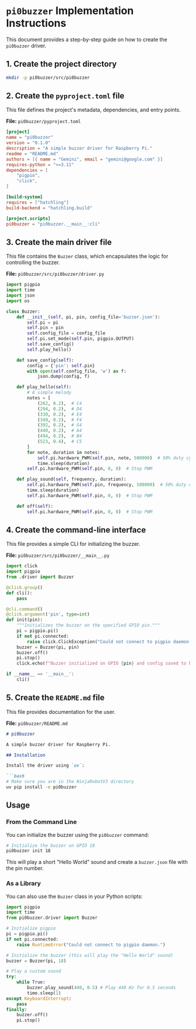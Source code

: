 
# `pi0buzzer` Implementation Instructions

This document provides a step-by-step guide on how to create the `pi0buzzer` driver.

## 1. Create the project directory

```bash
mkdir -p pi0buzzer/src/pi0buzzer
```

## 2. Create the `pyproject.toml` file

This file defines the project's metadata, dependencies, and entry points.

**File:** `pi0buzzer/pyproject.toml`

```toml
[project]
name = "pi0buzzer"
version = "0.1.0"
description = "A simple buzzer driver for Raspberry Pi."
readme = "README.md"
authors = [{ name = "Gemini", email = "gemini@google.com" }]
requires-python = ">=3.11"
dependencies = [
    "pigpio",
    "click",
]

[build-system]
requires = ["hatchling"]
build-backend = "hatchling.build"

[project.scripts]
pi0buzzer = "pi0buzzer.__main__:cli"
```

## 3. Create the main driver file

This file contains the `Buzzer` class, which encapsulates the logic for controlling the buzzer.

**File:** `pi0buzzer/src/pi0buzzer/driver.py`

```python
import pigpio
import time
import json
import os

class Buzzer:
    def __init__(self, pi, pin, config_file='buzzer.json'):
        self.pi = pi
        self.pin = pin
        self.config_file = config_file
        self.pi.set_mode(self.pin, pigpio.OUTPUT)
        self.save_config()
        self.play_hello()

    def save_config(self):
        config = {'pin': self.pin}
        with open(self.config_file, 'w') as f:
            json.dump(config, f)

    def play_hello(self):
        # A simple melody
        notes = [
            (262, 0.2),  # C4
            (294, 0.2),  # D4
            (330, 0.2),  # E4
            (349, 0.2),  # F4
            (392, 0.2),  # G4
            (440, 0.2),  # A4
            (494, 0.2),  # B4
            (523, 0.4),  # C5
        ]
        for note, duration in notes:
            self.pi.hardware_PWM(self.pin, note, 500000)  # 50% duty cycle
            time.sleep(duration)
        self.pi.hardware_PWM(self.pin, 0, 0)  # Stop PWM

    def play_sound(self, frequency, duration):
        self.pi.hardware_PWM(self.pin, frequency, 500000)  # 50% duty cycle
        time.sleep(duration)
        self.pi.hardware_PWM(self.pin, 0, 0)  # Stop PWM

    def off(self):
        self.pi.hardware_PWM(self.pin, 0, 0)  # Stop PWM
```

## 4. Create the command-line interface

This file provides a simple CLI for initializing the buzzer.

**File:** `pi0buzzer/src/pi0buzzer/__main__.py`

```python
import click
import pigpio
from .driver import Buzzer

@click.group()
def cli():
    pass

@cli.command()
@click.argument('pin', type=int)
def init(pin):
    """Initializes the buzzer on the specified GPIO pin."""
    pi = pigpio.pi()
    if not pi.connected:
        raise click.ClickException("Could not connect to pigpio daemon. Is it running?")
    buzzer = Buzzer(pi, pin)
    buzzer.off()
    pi.stop()
    click.echo(f"Buzzer initialized on GPIO {pin} and config saved to buzzer.json")

if __name__ == '__main__':
    cli()
```

## 5. Create the `README.md` file

This file provides documentation for the user.

**File:** `pi0buzzer/README.md`

```markdown
# pi0buzzer

A simple buzzer driver for Raspberry Pi.

## Installation

Install the driver using `uv`:

```bash
# Make sure you are in the NinjaRobotV3 directory
uv pip install -e pi0buzzer
```

## Usage

### From the Command Line

You can initialize the buzzer using the `pi0buzzer` command:

```bash
# Initialize the buzzer on GPIO 18
pi0buzzer init 18
```

This will play a short "Hello World" sound and create a `buzzer.json` file with the pin number.

### As a Library

You can also use the `Buzzer` class in your Python scripts:

```python
import pigpio
import time
from pi0buzzer.driver import Buzzer

# Initialize pigpio
pi = pigpio.pi()
if not pi.connected:
    raise RuntimeError("Could not connect to pigpio daemon.")

# Initialize the buzzer (this will play the "Hello World" sound)
buzzer = Buzzer(pi, 18)

# Play a custom sound
try:
    while True:
        buzzer.play_sound(440, 0.5) # Play 440 Hz for 0.5 seconds
        time.sleep(1)
except KeyboardInterrupt:
    pass
finally:
    buzzer.off()
    pi.stop()

```
